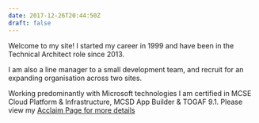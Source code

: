 ```yaml
---
date: 2017-12-26T20:44:50Z
draft: false
---
```


Welcome to my site! I started my career in 1999 and have been in the Technical Architect role since 2013. 

I am also a line manager to a small development team, and recruit for an expanding organisation across two sites.

Working predominantly with Microsoft technologies I am certified in MCSE Cloud Platform & Infrastructure, MCSD App Builder & TOGAF 9.1. Please view my [Acclaim Page for more details](https://www.youracclaim.com/user/jonathan-gregory.e5ce91f6)